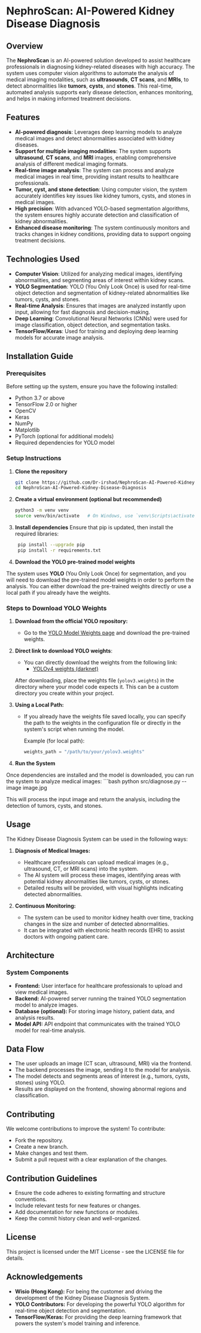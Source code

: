 # NephroScan: AI-Powered Kidney Disease Diagnosis

## Overview

The **NephroScan** is an AI-powered solution developed to assist healthcare professionals in diagnosing kidney-related diseases with high accuracy. The system uses computer vision algorithms to automate the analysis of medical imaging modalities, such as **ultrasounds**, **CT scans**, and **MRIs**, to detect abnormalities like **tumors**, **cysts**, and **stones**. This real-time, automated analysis supports early disease detection, enhances monitoring, and helps in making informed treatment decisions.

## Features

- **AI-powered diagnosis**: Leverages deep learning models to analyze medical images and detect abnormalities associated with kidney diseases.
- **Support for multiple imaging modalities**: The system supports **ultrasound**, **CT scans**, and **MRI** images, enabling comprehensive analysis of different medical imaging formats.
- **Real-time image analysis**: The system can process and analyze medical images in real time, providing instant results to healthcare professionals.
- **Tumor, cyst, and stone detection**: Using computer vision, the system accurately identifies key issues like kidney tumors, cysts, and stones in medical images.
- **High precision**: With advanced YOLO-based segmentation algorithms, the system ensures highly accurate detection and classification of kidney abnormalities.
- **Enhanced disease monitoring**: The system continuously monitors and tracks changes in kidney conditions, providing data to support ongoing treatment decisions.

## Technologies Used

- **Computer Vision**: Utilized for analyzing medical images, identifying abnormalities, and segmenting areas of interest within kidney scans.
- **YOLO Segmentation**: YOLO (You Only Look Once) is used for real-time object detection and segmentation of kidney-related abnormalities like tumors, cysts, and stones.
- **Real-time Analysis**: Ensures that images are analyzed instantly upon input, allowing for fast diagnosis and decision-making.
- **Deep Learning**: Convolutional Neural Networks (CNNs) were used for image classification, object detection, and segmentation tasks.
- **TensorFlow/Keras**: Used for training and deploying deep learning models for accurate image analysis.

## Installation Guide

### Prerequisites

Before setting up the system, ensure you have the following installed:

- Python 3.7 or above
- TensorFlow 2.0 or higher
- OpenCV
- Keras
- NumPy
- Matplotlib
- PyTorch (optional for additional models)
- Required dependencies for YOLO model

### Setup Instructions

1. **Clone the repository**

   ```bash
   git clone https://github.com/Dr-irshad/NephroScan-AI-Powered-Kidney-Disease-Diagnosis.git
   cd NephroScan-AI-Powered-Kidney-Disease-Diagnosis

2. **Create a virtual environment (optional but recommended)**

    ```bash
    python3 -m venv venv
    source venv/bin/activate   # On Windows, use `venv\Scripts\activate`

3. **Install dependencies**
  Ensure that pip is updated, then install the required libraries:

   ```bash
    pip install --upgrade pip
    pip install -r requirements.txt
   
4. **Download the YOLO pre-trained model weights**


The system uses **YOLO** (You Only Look Once) for segmentation, and you will need to download the pre-trained model weights in order to perform the analysis. You can either download the pre-trained weights directly or use a local path if you already have the weights.

### Steps to Download YOLO Weights

  1. **Download from the official YOLO repository:**
     - Go to the [YOLO Model Weights page](https://github.com/AlexeyAB/darknet) and download the pre-trained weights.
     
  2. **Direct link to download YOLO weights**:
     - You can directly download the weights from the following link:
       - [YOLOv4 weights (darknet)](https://pjreddie.com/media/files/yolov3.weights)
     
     After downloading, place the weights file (`yolov3.weights`) in the directory where your model code expects it. This can be a custom directory you create within your project.
  
  3. **Using a Local Path:**
     - If you already have the weights file saved locally, you can specify the path to the weights in the configuration file or directly in the system's script when running the model.

       Example (for local path):
       ```python
       weights_path = "/path/to/your/yolov3.weights"

5. **Run the System**

Once dependencies are installed and the model is downloaded, you can run the system to analyze medical images:
    ```bash
    python src/diagnose.py --image image.jpg

This will process the input image and return the analysis, including the detection of tumors, cysts, and stones.

## Usage
The Kidney Disease Diagnosis System can be used in the following ways:

1. **Diagnosis of Medical Images:**

    - Healthcare professionals can upload medical images (e.g., ultrasound, CT, or MRI scans) into the system.
    - The AI system will process these images, identifying areas with potential kidney abnormalities like tumors, cysts, or stones.
    - Detailed results will be provided, with visual highlights indicating detected abnormalities.

2. **Continuous Monitoring:**

    - The system can be used to monitor kidney health over time, tracking changes in the size and number of detected abnormalities.
    - It can be integrated with electronic health records (EHR) to assist doctors with ongoing patient care.
   
## Architecture

### System Components

  - **Frontend:** User interface for healthcare professionals to upload and view medical images.
  - **Backend:** AI-powered server running the trained YOLO segmentation model to analyze images.
  - **Database (optional):** For storing image history, patient data, and analysis results.
  - **Model API:** API endpoint that communicates with the trained YOLO model for real-time analysis.

## Data Flow

  - The user uploads an image (CT scan, ultrasound, MRI) via the frontend.
  - The backend processes the image, sending it to the model for analysis.
  - The model detects and segments areas of interest (e.g., tumors, cysts, stones) using YOLO.
  - Results are displayed on the frontend, showing abnormal regions and classification.

## Contributing

We welcome contributions to improve the system! To contribute:

  - Fork the repository.
  - Create a new branch.
  - Make changes and test them.
  - Submit a pull request with a clear explanation of the changes.

## Contribution Guidelines

  - Ensure the code adheres to existing formatting and structure conventions.
  - Include relevant tests for new features or changes.
  - Add documentation for new functions or modules.
  - Keep the commit history clean and well-organized.

## License
This project is licensed under the MIT License - see the LICENSE file for details.

## Acknowledgements

  - **Wisio (Hong Kong):** For being the customer and driving the development of the Kidney Disease Diagnosis System.
  - **YOLO Contributors:** For developing the powerful YOLO algorithm for real-time object detection and segmentation.
  - **TensorFlow/Keras:** For providing the deep learning framework that powers the system's model training and inference.
